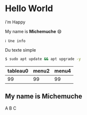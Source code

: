 # Hello World

i'm Happy

My name is **Michemuche** 😄

    ℹ️ Une info

Du texte simple

```bash
$ sudo apt update && apt upgrade -y
```
tableau0 | menu2 | menu4
--- | --- | ---
99  | 99  | 99  |   |  

## My name is **Michemuche**

A
B
C
